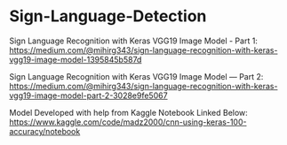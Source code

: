 # Sign-Language-Detection

Sign Language Recognition with Keras VGG19 Image Model - Part 1:
https://medium.com/@mihirg343/sign-language-recognition-with-keras-vgg19-image-model-1395845b587d

Sign Language Recognition with Keras VGG19 Image Model — Part 2:
https://medium.com/@mihirg343/sign-language-recognition-with-keras-vgg19-image-model-part-2-3028e9fe5067

Model Developed with help from Kaggle Notebook Linked Below:
https://www.kaggle.com/code/madz2000/cnn-using-keras-100-accuracy/notebook
